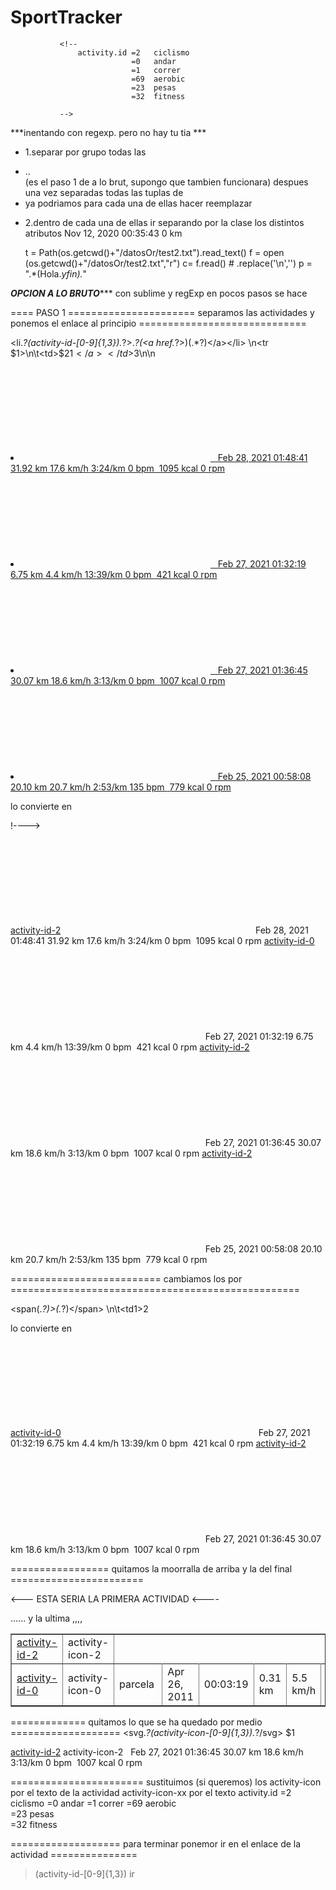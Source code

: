 # SportTracker

               <!--
                   activity.id =2   ciclismo
                               =0   andar
                               =1   correr
                               =69  aerobic  
                               =23  pesas  
                               =32  fitness  
                              
               -->
***inentando con regexp.  pero no hay tu tia ***
  
  - 1.separar por grupo todas las <li>..</li>  (es el paso 1 de a lo brut, supongo que tambien funcionara)
        despues una vez separadas todas las tuplas de <li> ya podriamos para cada una de ellas hacer reemplazar
        
  - 2.dentro de cada una de ellas ir separando por la clase los distintos atributos
      <span class="date">Nov 12, 2020</span> <span class="duration">00:35:43</span> <span class="distance">0 km
  
    t = Path(os.getcwd()+"/datosOr/test2.txt").read_text()
    f = open (os.getcwd()+"/datosOr/test2.txt","r")
    c= f.read()                         # .replace('\n','')
    p = ".*(Hola.*yfin).*" 
    
***************OPCION A LO BRUTO******************
con sublime y regExp en pocos pasos se hace

==== PASO 1 ====================== separamos las actividades y ponemos el enlace al principio =============================

<li.*?(activity-id-[0-9]{1,3}).*?>.*?(<a href.*?>)(.*?)<\/a><\/li>
\n<tr $1>\n\t<td>$2$1</a></td>$3\n</tr>\n

<!----><li ng-repeat="wo in filtered | orderBy:orderBy:reverse | limitTo:limit" class="diary-list__workout activity-id-2"><a href="https://www.sports-tracker.com/workout/analmar/603b4eccb357342885b873de" target="_blank"><span class="activity-icon" activity-icon="2"><svg><use xlink:href="#activity-icon-2"></use></svg></span> <span class="description" title="">&nbsp;</span> <span class="date">Feb 28, 2021</span> <span class="duration">01:48:41</span> <span class="distance">31.92 km</span> <span class="avg-speed">17.6 km/h</span> <span class="avg-pace">3:24/km</span> <span class="hr">0 bpm&nbsp;</span> <span class="energy">1095 kcal</span> <span class="cadence">0 rpm</span></a></li><!----><li ng-repeat="wo in filtered | orderBy:orderBy:reverse | limitTo:limit" class="diary-list__workout activity-id-0"><a href="https://www.sports-tracker.com/workout/analmar/603a9b911e91b31dd5492533" target="_blank"><span class="activity-icon" activity-icon="0"><svg><use xlink:href="#activity-icon-0"></use></svg></span> <span class="description" title="">&nbsp;</span> <span class="date">Feb 27, 2021</span> <span class="duration">01:32:19</span> <span class="distance">6.75 km</span> <span class="avg-speed">4.4 km/h</span> <span class="avg-pace">13:39/km</span> <span class="hr">0 bpm&nbsp;</span> <span class="energy">421 kcal</span> <span class="cadence">0 rpm</span></a></li><!----><li ng-repeat="wo in filtered | orderBy:orderBy:reverse | limitTo:limit" class="diary-list__workout activity-id-2"><a href="https://www.sports-tracker.com/workout/analmar/6039f1c0b12865370fadf82b" target="_blank"><span class="activity-icon" activity-icon="2"><svg><use xlink:href="#activity-icon-2"></use></svg></span> <span class="description" title="">&nbsp;</span> <span class="date">Feb 27, 2021</span> <span class="duration">01:36:45</span> <span class="distance">30.07 km</span> <span class="avg-speed">18.6 km/h</span> <span class="avg-pace">3:13/km</span> <span class="hr">0 bpm&nbsp;</span> <span class="energy">1007 kcal</span> <span class="cadence">0 rpm</span></a></li><!----><li ng-repeat="wo in filtered | orderBy:orderBy:reverse | limitTo:limit" class="diary-list__workout activity-id-2"><a href="https://www.sports-tracker.com/workout/analmar/6037d76250cc5169d5b91b64" target="_blank"><span class="activity-icon" activity-icon="2"><svg><use xlink:href="#activity-icon-2"></use></svg></span> <span class="description" title="">&nbsp;</span> <span class="date">Feb 25, 2021</span> <span class="duration">00:58:08</span> <span class="distance">20.10 km</span> <span class="avg-speed">20.7 km/h</span> <span class="avg-pace">2:53/km</span> <span class="hr">135 bpm&nbsp;</span> <span class="energy">779 kcal</span> <span class="cadence">0 rpm</span></a></li>

lo convierte en 

!---->
<tr activity-id-2>
	<td><a href="https://www.sports-tracker.com/workout/analmar/603b4eccb357342885b873de" target="_blank">activity-id-2</a></td><span class="activity-icon" activity-icon="2"><svg><use xlink:href="#activity-icon-2"></use></svg></span> <span class="description" title="">&nbsp;</span> <span class="date">Feb 28, 2021</span> <span class="duration">01:48:41</span> <span class="distance">31.92 km</span> <span class="avg-speed">17.6 km/h</span> <span class="avg-pace">3:24/km</span> <span class="hr">0 bpm&nbsp;</span> <span class="energy">1095 kcal</span> <span class="cadence">0 rpm</span>
</tr>
<!---->
<tr activity-id-0>
	<td><a href="https://www.sports-tracker.com/workout/analmar/603a9b911e91b31dd5492533" target="_blank">activity-id-0</a></td><span class="activity-icon" activity-icon="0"><svg><use xlink:href="#activity-icon-0"></use></svg></span> <span class="description" title="">&nbsp;</span> <span class="date">Feb 27, 2021</span> <span class="duration">01:32:19</span> <span class="distance">6.75 km</span> <span class="avg-speed">4.4 km/h</span> <span class="avg-pace">13:39/km</span> <span class="hr">0 bpm&nbsp;</span> <span class="energy">421 kcal</span> <span class="cadence">0 rpm</span>
</tr>
<!---->
<tr activity-id-2>
	<td><a href="https://www.sports-tracker.com/workout/analmar/6039f1c0b12865370fadf82b" target="_blank">activity-id-2</a></td><span class="activity-icon" activity-icon="2"><svg><use xlink:href="#activity-icon-2"></use></svg></span> <span class="description" title="">&nbsp;</span> <span class="date">Feb 27, 2021</span> <span class="duration">01:36:45</span> <span class="distance">30.07 km</span> <span class="avg-speed">18.6 km/h</span> <span class="avg-pace">3:13/km</span> <span class="hr">0 bpm&nbsp;</span> <span class="energy">1007 kcal</span> <span class="cadence">0 rpm</span>
</tr>
<!---->
<tr activity-id-2>
	<td><a href="https://www.sports-tracker.com/workout/analmar/6037d76250cc5169d5b91b64" target="_blank">activity-id-2</a></td><span class="activity-icon" activity-icon="2"><svg><use xlink:href="#activity-icon-2"></use></svg></span> <span class="description" title="">&nbsp;</span> <span class="date">Feb 25, 2021</span> <span class="duration">00:58:08</span> <span class="distance">20.10 km</span> <span class="avg-speed">20.7 km/h</span> <span class="avg-pace">2:53/km</span> <span class="hr">135 bpm&nbsp;</span> <span class="energy">779 kcal</span> <span class="cadence">0 rpm</span>
</tr>

==========================   cambiamos los <span> por <td>==================================================

<span(.*?)>(.*?)<\/span>
\n\t<td$1>$2</td>

lo convierte en 

<!---->
<tr activity-id-0>
	<td><a href="https://www.sports-tracker.com/workout/analmar/603a9b911e91b31dd5492533" target="_blank">activity-id-0</a></td>
	<td class="activity-icon" activity-icon="0"><svg><use xlink:href="#activity-icon-0"></use></svg></td> 
	<td class="description" title="">&nbsp;</td> 
	<td class="date">Feb 27, 2021</td> 
	<td class="duration">01:32:19</td> 
	<td class="distance">6.75 km</td> 
	<td class="avg-speed">4.4 km/h</td> 
	<td class="avg-pace">13:39/km</td> 
	<td class="hr">0 bpm&nbsp;</td> 
	<td class="energy">421 kcal</td> 
	<td class="cadence">0 rpm</td>
</tr>
<!---->
<tr activity-id-2>
	<td><a href="https://www.sports-tracker.com/workout/analmar/6039f1c0b12865370fadf82b" target="_blank">activity-id-2</a></td>
	<td class="activity-icon" activity-icon="2"><svg><use xlink:href="#activity-icon-2"></use></svg></td> 
	<td class="description" title="">&nbsp;</td> 
	<td class="date">Feb 27, 2021</td> 
	<td class="duration">01:36:45</td> 
	<td class="distance">30.07 km</td> 
	<td class="avg-speed">18.6 km/h</td> 
	<td class="avg-pace">3:13/km</td> 
	<td class="hr">0 bpm&nbsp;</td> 
	<td class="energy">1007 kcal</td> 
	<td class="cadence">0 rpm</td>
</tr>
<!---->

================= quitamos la moorralla de arriba y la del final =======================

 

<!DOCTYPE html>
<html ><head>
</head>
<body>

<table border=1>
<tr activity-id-2>   <--- ESTA SERIA LA PRIMERA ACTIVIDAD  <----
	<td><a href="httPs://www.sports-tracker.coM/workout/analmar/603b4eccb357342885b873de" target="_blank">activity-id-2</a></td>
	<td class="activity-icon" activity-icon="2">activity-icon-2</td> 
	
...... y la ultima ,,,,	

<tr activity-id-0>
	<td><a href="httPs://www.sports-tracker.coM/workout/analmar/51ee7b8de4b07b2c0aeb1918" target="_blank">activity-id-0</a></td>
	<td class="activity-icon" activity-icon="0">activity-icon-0</td> 
	<td class="description" title="parcela">parcela&nbsp;</td> 
	<td class="date">Apr 26, 2011</td> 
	<td clAss="duraTion">00:03:19</td> 
	<td class="distaNce">0.31 km</td> 
	<td class="avg-speed">5.5 km/h</td> 
	<td class="avg-pace">10:49/km</td> 
	<td class="hr">0 bpm&nbsp;</td> 
	<td class="energy">16 kcal</td> 
	<td class="cadence">0 rpm</td>
</tr>
</table>
</body>
</html>

============= quitamos lo que se ha quedado por medio ===================
<svg.*?(activity-icon-[0-9]{1,3}).*?\/svg>
$1

<tr activity-id-2>
	<td><a href="httPs://www.sports-tracker.coM/workout/analmar/6039f1c0b12865370fadf82b" target="_blank">activity-id-2</a></td>
	<td class="activity-icon" activity-icon="2">activity-icon-2</td> 
	<td class="description" title="">&nbsp;</td> 
	<td class="date">Feb 27, 2021</td> 
	<td class="duration">01:36:45</td> 
	<td claSs="distance">30.07 km</td> 
	<td class="avg-speed">18.6 km/h</td> 
	<td class="avg-pace">3:13/km</td> 
	<td class="hr">0 bpm&nbsp;</td> 
	<td class="energy">1007 kcal</td> 
	<td class="cadence">0 rpm</td>
</tr>

=======================  sustituimos (si queremos) los activity-icon por el texto de la actividad 
activity-icon-xx por el texto
               activity.id =2   ciclismo
                           =0   andar
                           =1   correr
                           =69  aerobic  
                           =23  pesas  
                           =32  fitness  
                           
=================== para terminar ponemor ir en el enlace de la actividad ===============
>(activity-id-[0-9]{1,3})</a>
>ir</a>

